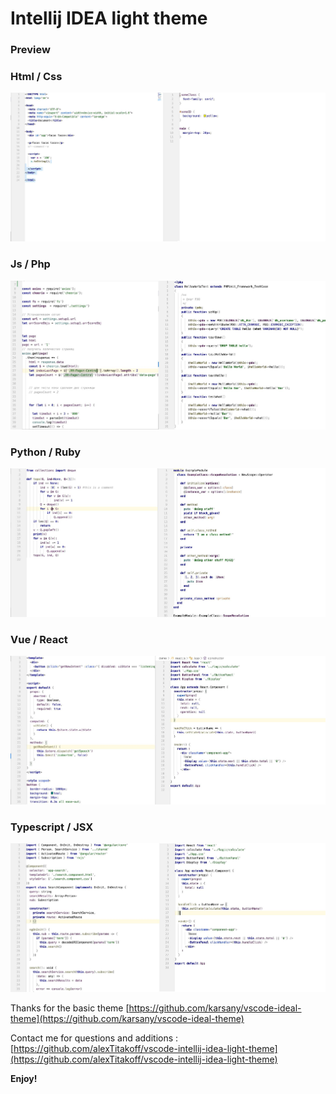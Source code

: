 # Intellij IDEA light theme
### Preview 

### Html / Css

![**Preview html css**](https://raw.githubusercontent.com/alexTitakoff/vscode-intellij-idea-light-theme/master/preview_html_css.jpg)

### Js / Php

![**Preview js php**](https://raw.githubusercontent.com/alexTitakoff/vscode-intellij-idea-light-theme/master/preview_js_php.jpg)

### Python / Ruby

![**Preview python ruby**](https://raw.githubusercontent.com/alexTitakoff/vscode-intellij-idea-light-theme/master/preview_python_ruby.jpg)

### Vue /  React

![Pre](https://raw.githubusercontent.com/alexTitakoff/vscode-intellij-idea-light-theme/master/preview_vue_react.jpg)

### Typescript /  JSX

![Pre](https://raw.githubusercontent.com/alexTitakoff/vscode-intellij-idea-light-theme/master/preview_ts_jsx.jpg)
















Thanks  for the basic theme [https://github.com/karsany/vscode-ideal-theme](https://github.com/karsany/vscode-ideal-theme)



Contact me for questions and additions :
[https://github.com/alexTitakoff/vscode-intellij-idea-light-theme](https://github.com/alexTitakoff/vscode-intellij-idea-light-theme)



**Enjoy!**

